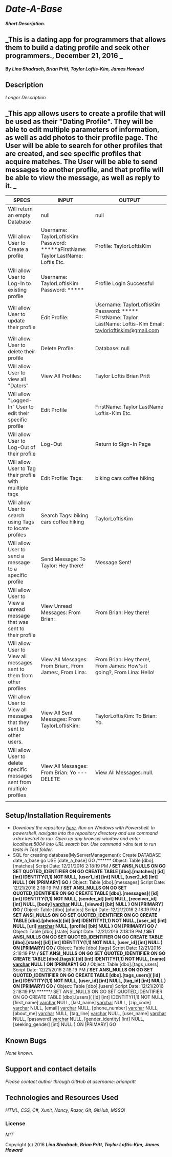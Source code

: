 # _Date-A-Base_

#### _Short Description._
## _This is a dating app for programmers that allows them to build a dating profile and seek other programmers., December 21, 2016 _

#### By _**Lina Shadrach, Brian Pritt, Taylor Loftis-Kim, James Howard**_

## Description
_Longer Description_
## _This app allows users to create a profile that will be used as their "Dating Profile". They will be able to edit multiple parameters of information, as well as add photos to their profile page. The User will be able to search for other profiles that are created, and see specific profiles that acquire matches. The User will be able to send messages to another profile, and that profile will be able to view the message, as well as reply to it. _


| SPECS                                                                   | INPUT                                                                              | OUTPUT                                                                                                            |
|-------------------------------------------------------------------------|------------------------------------------------------------------------------------|-------------------------------------------------------------------------------------------------------------------|
| Will return an empty Database                                           | null                                                                               | null                                                                                                              |
| Will allow User to Create a profile                                     |  Username: TaylorLoftisKim Password: *****aFirstName: Taylor LastName: Loftis Etc. | Profile: TaylorLoftisKim                                                                                          |
| Will allow User to Log-In to existing profile                           | Username: TaylorLoftisKim  Password: *****                                         | Profile Login Successful                                                                                          |
| Will allow User to update their profile                                 | Edit Profile:                                                                      | Username: TaylorLoftisKim Password: ***** FirstName: Taylor LastName: Loftis-Kim Email: taylorloftiskim@gmail.com |
| Will allow User to delete their profile                                 | Delete Profile:                                                                    | Database: null                                                                                                    |
| Will allow User to view all "Daters"                                    | View All Profiles:                                                                 | Taylor Loftis Brian Pritt                                                                                         |
| Will allow "Logged-In" User to edit their specific profile              | Edit Profile                                                                       | FirstName: Taylor LastName Loftis-Kim Etc.                                                                        |
| Will allow User to Log-Out of their profile                             | Log-Out                                                                            | Return to Sign-In Page                                                                                            |
| Will allow User to Tag their profile with muiltiple tags                | Edit Profile: Tags:                                                                | biking cars coffee hiking                                                                                         |
| Will allow User to search using Tags to locate profiles                 | Search Tags: biking cars coffee hiking                                             | TaylorLoftisKim                                                                                                   |
| Will allow User to send a message to a specific profile                 | Send Message: To Taylor: Hey there!                                                | Message Sent!                                                                                                     |
| Will allow User to View a unread message that was sent to their profile | View Unread Messages: From Brian:                                                  | From Brian: Hey there!                                                                                            |
| Will allow User to View all messages sent to them from other profiles   | View All Messages: From Brian:, From James:, From Lina:.                           | From Brian: Hey there!,  From James: How's it going?,  From Lina: Hello!                                          |
| Will allow User to View all messages that they sent to other users.     | View All Sent Messages: From TaylorLoftisKim:                                      | TaylorLoftisKim: To Brian: Yo.                                                                                    |
| Will allow User to delete specific messages sent from multiple profiles | View All Messages: From Brian: Yo --- DELETE                                       | View All Messages: null.                                                                                          |
|                                                                         |                                                                                    |                                                                                                                   |


## Setup/Installation Requirements

* _Download the repository [here](https://github.com/brianpritt/date-a-base "Date-A-Base Project"). Run on Windows with Powershell. In powershell, navigate into the repository directory and use command >dnx kestrel to run. Open up any browser window and enter localhost:5004 into URL search bar. Use command >dnx test to run tests in Test folder._
* SQL for creating database(MyServerManagement):
Create DATABASE date_a_base
go
USE [date_a_base]
GO
/****** Object:  Table [dbo].[matches]    Script Date: 12/21/2016 2:18:19 PM ******/
SET ANSI_NULLS ON
GO
SET QUOTED_IDENTIFIER ON
GO
CREATE TABLE [dbo].[matches](
	[id] [int] IDENTITY(1,1) NOT NULL,
	[user1_id] [int] NULL,
	[user2_id] [int] NULL
) ON [PRIMARY]
GO
/****** Object:  Table [dbo].[messages]    Script Date: 12/21/2016 2:18:19 PM ******/
SET ANSI_NULLS ON
GO
SET QUOTED_IDENTIFIER ON
GO
CREATE TABLE [dbo].[messages](
	[id] [int] IDENTITY(1,1) NOT NULL,
	[sender_id] [int] NULL,
	[receiver_id] [int] NULL,
	[body] [varchar](max) NULL,
	[viewed] [bit] NULL
) ON [PRIMARY]
GO
/****** Object:  Table [dbo].[photos]    Script Date: 12/21/2016 2:18:19 PM ******/
SET ANSI_NULLS ON
GO
SET QUOTED_IDENTIFIER ON
GO
CREATE TABLE [dbo].[photos](
	[id] [int] IDENTITY(1,1) NOT NULL,
	[user_id] [int] NULL,
	[url] [varchar](max) NULL,
	[profile] [bit] NULL
) ON [PRIMARY]
GO
/****** Object:  Table [dbo].[state]    Script Date: 12/21/2016 2:18:19 PM ******/
SET ANSI_NULLS ON
GO
SET QUOTED_IDENTIFIER ON
GO
CREATE TABLE [dbo].[state](
	[id] [int] IDENTITY(1,1) NOT NULL,
	[user_id] [int] NULL
) ON [PRIMARY]
GO
/****** Object:  Table [dbo].[tags]    Script Date: 12/21/2016 2:18:19 PM ******/
SET ANSI_NULLS ON
GO
SET QUOTED_IDENTIFIER ON
GO
CREATE TABLE [dbo].[tags](
	[id] [int] IDENTITY(1,1) NOT NULL,
	[name] [varchar](50) NULL
) ON [PRIMARY]
GO
/****** Object:  Table [dbo].[tags_users]    Script Date: 12/21/2016 2:18:19 PM ******/
SET ANSI_NULLS ON
GO
SET QUOTED_IDENTIFIER ON
GO
CREATE TABLE [dbo].[tags_users](
	[id] [int] IDENTITY(1,1) NOT NULL,
	[user_id] [int] NULL,
	[tag_id] [int] NULL
) ON [PRIMARY]
GO
/****** Object:  Table [dbo].[users]    Script Date: 12/21/2016 2:18:19 PM ******/
SET ANSI_NULLS ON
GO
SET QUOTED_IDENTIFIER ON
GO
CREATE TABLE [dbo].[users](
	[id] [int] IDENTITY(1,1) NOT NULL,
	[first_name] [varchar](255) NULL,
	[last_name] [varchar](255) NULL,
	[zip_code] [varchar](255) NULL,
	[email] [varchar](255) NULL,
	[phone_number] [varchar](255) NULL,
	[about_me] [varchar](255) NULL,
	[tag_line] [varchar](255) NULL,
	[user_name] [varchar](255) NULL,
	[password] [varchar](255) NULL,
	[gender_identity] [int] NULL,
	[seeking_gender] [int] NULL
) ON [PRIMARY]
GO

## Known Bugs

_None known._

## Support and contact details

_Please contact author through GitHub at username: brianpritt_

## Technologies and Resources Used

_HTML, CSS, C#, Xunit,  Nancy, Razor, Git, GitHub, MSSQl_

### License

*MIT*

Copyright (c) 2016 **_Lina Shadrach, Brian Pritt, Taylor Loftis-Kim, James Howard_**
